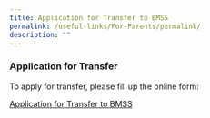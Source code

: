 ```yaml
---
title: Application for Transfer to BMSS
permalink: /useful-links/For-Parents/permalink/
description: ""
---
```




### Application for Transfer

To apply for transfer, please fill up the online form:

[Application for Transfer to BMSS](https://go.gov.sg/applytransfertobmss)